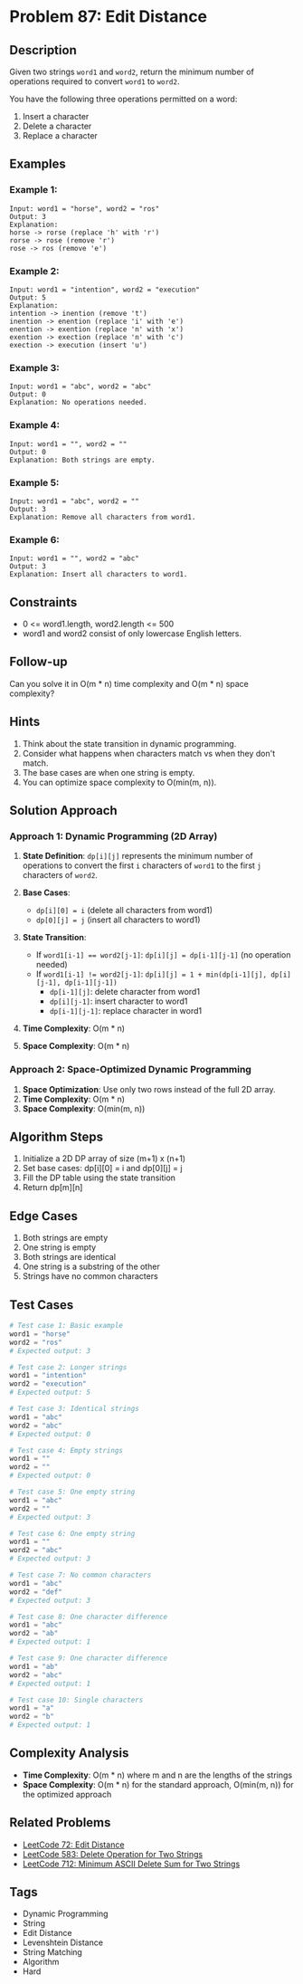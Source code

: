 # Problem 87: Edit Distance

## Description

Given two strings `word1` and `word2`, return the minimum number of operations required to convert `word1` to `word2`.

You have the following three operations permitted on a word:

1. Insert a character
2. Delete a character
3. Replace a character

## Examples

### Example 1:
```
Input: word1 = "horse", word2 = "ros"
Output: 3
Explanation: 
horse -> rorse (replace 'h' with 'r')
rorse -> rose (remove 'r')
rose -> ros (remove 'e')
```

### Example 2:
```
Input: word1 = "intention", word2 = "execution"
Output: 5
Explanation: 
intention -> inention (remove 't')
inention -> enention (replace 'i' with 'e')
enention -> exention (replace 'n' with 'x')
exention -> exection (replace 'n' with 'c')
exection -> execution (insert 'u')
```

### Example 3:
```
Input: word1 = "abc", word2 = "abc"
Output: 0
Explanation: No operations needed.
```

### Example 4:
```
Input: word1 = "", word2 = ""
Output: 0
Explanation: Both strings are empty.
```

### Example 5:
```
Input: word1 = "abc", word2 = ""
Output: 3
Explanation: Remove all characters from word1.
```

### Example 6:
```
Input: word1 = "", word2 = "abc"
Output: 3
Explanation: Insert all characters to word1.
```

## Constraints

- 0 <= word1.length, word2.length <= 500
- word1 and word2 consist of only lowercase English letters.

## Follow-up

Can you solve it in O(m * n) time complexity and O(m * n) space complexity?

## Hints

1. Think about the state transition in dynamic programming.
2. Consider what happens when characters match vs when they don't match.
3. The base cases are when one string is empty.
4. You can optimize space complexity to O(min(m, n)).

## Solution Approach

### Approach 1: Dynamic Programming (2D Array)

1. **State Definition**: `dp[i][j]` represents the minimum number of operations to convert the first `i` characters of `word1` to the first `j` characters of `word2`.

2. **Base Cases**:
   - `dp[i][0] = i` (delete all characters from word1)
   - `dp[0][j] = j` (insert all characters to word1)

3. **State Transition**:
   - If `word1[i-1] == word2[j-1]`: `dp[i][j] = dp[i-1][j-1]` (no operation needed)
   - If `word1[i-1] != word2[j-1]`: `dp[i][j] = 1 + min(dp[i-1][j], dp[i][j-1], dp[i-1][j-1])`
     - `dp[i-1][j]`: delete character from word1
     - `dp[i][j-1]`: insert character to word1
     - `dp[i-1][j-1]`: replace character in word1

4. **Time Complexity**: O(m * n)
5. **Space Complexity**: O(m * n)

### Approach 2: Space-Optimized Dynamic Programming

1. **Space Optimization**: Use only two rows instead of the full 2D array.
2. **Time Complexity**: O(m * n)
3. **Space Complexity**: O(min(m, n))

## Algorithm Steps

1. Initialize a 2D DP array of size (m+1) x (n+1)
2. Set base cases: dp[i][0] = i and dp[0][j] = j
3. Fill the DP table using the state transition
4. Return dp[m][n]

## Edge Cases

1. Both strings are empty
2. One string is empty
3. Both strings are identical
4. One string is a substring of the other
5. Strings have no common characters

## Test Cases

```python
# Test case 1: Basic example
word1 = "horse"
word2 = "ros"
# Expected output: 3

# Test case 2: Longer strings
word1 = "intention"
word2 = "execution"
# Expected output: 5

# Test case 3: Identical strings
word1 = "abc"
word2 = "abc"
# Expected output: 0

# Test case 4: Empty strings
word1 = ""
word2 = ""
# Expected output: 0

# Test case 5: One empty string
word1 = "abc"
word2 = ""
# Expected output: 3

# Test case 6: One empty string
word1 = ""
word2 = "abc"
# Expected output: 3

# Test case 7: No common characters
word1 = "abc"
word2 = "def"
# Expected output: 3

# Test case 8: One character difference
word1 = "abc"
word2 = "ab"
# Expected output: 1

# Test case 9: One character difference
word1 = "ab"
word2 = "abc"
# Expected output: 1

# Test case 10: Single characters
word1 = "a"
word2 = "b"
# Expected output: 1
```

## Complexity Analysis

- **Time Complexity**: O(m * n) where m and n are the lengths of the strings
- **Space Complexity**: O(m * n) for the standard approach, O(min(m, n)) for the optimized approach

## Related Problems

- [LeetCode 72: Edit Distance](https://leetcode.com/problems/edit-distance/)
- [LeetCode 583: Delete Operation for Two Strings](https://leetcode.com/problems/delete-operation-for-two-strings/)
- [LeetCode 712: Minimum ASCII Delete Sum for Two Strings](https://leetcode.com/problems/minimum-ascii-delete-sum-for-two-strings/)

## Tags

- Dynamic Programming
- String
- Edit Distance
- Levenshtein Distance
- String Matching
- Algorithm
- Hard
